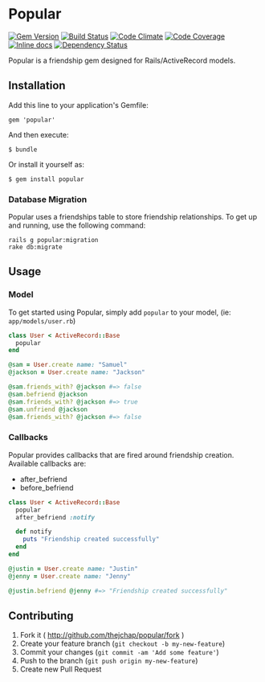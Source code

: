 # Popular
[![Gem Version](https://badge.fury.io/rb/popular.png)](http://badge.fury.io/rb/popular)
[![Build Status](https://travis-ci.org/thejchap/popular.svg?branch=master)](https://travis-ci.org/thejchap/popular)
[![Code Climate](https://codeclimate.com/github/thejchap/popular.png)](https://codeclimate.com/github/thejchap/popular)
[![Code Coverage](https://codeclimate.com/github/thejchap/popular/coverage.png)](https://codeclimate.com/github/thejchap/popular)
[![Inline docs](http://inch-pages.github.io/github/thejchap/popular.png)](http://inch-pages.github.io/github/thejchap/popular)
[![Dependency Status](https://gemnasium.com/thejchap/popular.svg)](https://gemnasium.com/thejchap/popular)

Popular is a friendship gem designed for Rails/ActiveRecord models.

## Installation

Add this line to your application's Gemfile:

    gem 'popular'

And then execute:

    $ bundle

Or install it yourself as:

    $ gem install popular

### Database Migration

Popular uses a friendships table to store friendship relationships.
To get up and running, use the following command:

    rails g popular:migration
    rake db:migrate

## Usage

### Model

To get started using Popular, simply add `popular` to your model, (ie: `app/models/user.rb`)

```ruby
class User < ActiveRecord::Base
  popular
end

@sam = User.create name: "Samuel"
@jackson = User.create name: "Jackson"

@sam.friends_with? @jackson #=> false
@sam.befriend @jackson
@sam.friends_with? @jackson #=> true
@sam.unfriend @jackson
@sam.friends_with? @jackson #=> false
```

### Callbacks

Popular provides callbacks that are fired around friendship creation. Available callbacks are:
  - after_befriend
  - before_befriend


```ruby
class User < ActiveRecord::Base
  popular
  after_befriend :notify

  def notify
    puts "Friendship created successfully"
  end
end

@justin = User.create name: "Justin"
@jenny = User.create name: "Jenny"

@justin.befriend @jenny #=> "Friendship created successfully"
```

## Contributing

1. Fork it ( http://github.com/thejchap/popular/fork )
2. Create your feature branch (`git checkout -b my-new-feature`)
3. Commit your changes (`git commit -am 'Add some feature'`)
4. Push to the branch (`git push origin my-new-feature`)
5. Create new Pull Request
